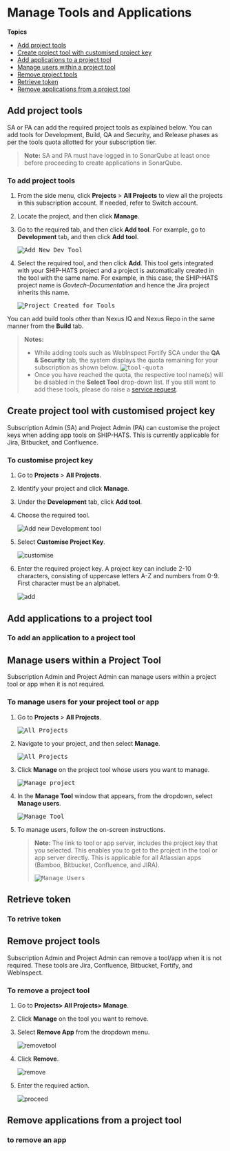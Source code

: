 # Manage Tools and Applications

**Topics**
- [Add project tools](#add-project-tools)
- [Create project tool with customised project key](#create-project-tool-with-customised-project-key)
- [Add applications to a project tool](#add-applications-to-a-project-tool)
- [Manage users within a project tool](#manage-users-within-a-project-tool)
- [Remove project tools](#remove-project-tools)
- [Retrieve token](#retrieve-token)
- [Remove applications from a project tool](#remove-applications-from-a-project-tool)

## Add project tools

SA or PA can add the required project tools as explained below. You can add tools for Development, Build, QA and Security, and Release phases as per the tools quota allotted for your subscription tier. 

>**Note:** SA and PA must have logged in to SonarQube at least once before proceeding to create applications in SonarQube.

### To add project tools

1. From the side menu, click **Projects** > **All Projects** to view all the projects in this subscription account. If needed, refer to Switch account.
2. Locate the project, and then click **Manage**.

3. Go to the required tab, and then click **Add tool**. For example, go to **Development** tab, and then click **Add tool**.

    <kbd>![Add New Dev Tool](add-new-development-tool.png ':size=100%')</kbd>

5. Select the required tool, and then click **Add**. This tool gets integrated with your SHIP-HATS project and a project is automatically created in the tool with the same name. For example, in this case, the SHIP-HATS project name is _Govtech-Documentation_ and hence the Jira project inherits this name.

    <kbd>![Project Created for Tools](project-created-for-tools.png ':size=100%')</kbd>

You can add build tools other than Nexus IQ and Nexus Repo in the same manner from the **Build** tab.

>**Notes:**
>- While adding tools such as WebInspect Fortify SCA under the **QA &amp; Security** tab, the system displays the quota remaining for your subscription as shown below.
><kbd>![tool-quota](tool-quota.png ':size=100%')</kbd>
>- Once you have reached the quota, the respective tool name(s) will be disabled in the **Select Tool** drop-down list. If you still want to add these tools, please do raise a [service request](https://jira.ship.gov.sg/servicedesk/customer/portal/11/).


## Create project tool with customised project key
Subscription Admin (SA) and Project Admin (PA) can customise the project keys when adding app tools on SHIP-HATS. This is currently applicable for Jira, Bitbucket, and Confluence.  

### To customise project key 

1. Go to **Projects** > **All Projects**.
1. Identify your project and click **Manage**. 
2. Under the **Development** tab, click **Add tool**.
3. Choose the required tool.

    ![Add new Development tool](add-new-dev-tool.png)

4.  Select **Customise Project Key**.

    ![customise](customise.png)

5. Enter the required project key. A project key can include 2-10 characters, consisting of uppercase letters A-Z and numbers from 0-9. First character must be an alphabet. 

    ![add](addnewkey.png)

## Add applications to a project tool

### To add an application to a project tool



## Manage users within a Project Tool

Subscription Admin and Project Admin can manage users within a project tool or app when it is not required. 

### To manage users for your project tool or app

1. Go to **Projects** > **All Projects**.

    <kbd>![All Projects](portal-projects-all-projects.png)</kbd>

1. Navigate to your project, and then select **Manage**.

    <kbd>![All Projects](portal-projects-manage.png  ':size=60%')</kbd>

1. Click **Manage** on the project tool whose users you want to manage. 

    <kbd>![Manage project](portal-projects-manage-app.png)</kbd>

1. In the **Manage Tool** window that appears, from the dropdown, select **Manage users**. 

    <kbd>![Manage Tool](portal-projects-manage-tool.png  ':size=60%')</kbd>

1. To manage users, follow the on-screen instructions. 

    >**Note:** The link to tool or app server, includes the project key that you selected. This enables you to get to the project in the tool or app server directly. This is applicable for all Atlassian apps (Bamboo, Bitbucket, Confluence, and JIRA).  
    >
    ><kbd>![Manage Users](portal-projects-manage-users.png  ':size=60%')</kbd>

## Retrieve token 

### To retrive token


## Remove project tools
Subscription Admin and Project Admin can remove a tool/app when it is not required. These tools are Jira, Confluence, Bitbucket, Fortify, and WebInspect. 

### To remove a project tool

1. Go to **Projects> All Projects> Manage**.
2. Click **Manage** on the tool you want to remove. 
3. Select **Remove App** from the dropdown menu. 

    ![removetool](removetool.png)

4. Click **Remove**.

    ![remove](confirmremove.png)

5. Enter the required action. 

    ![proceed](proceed.png)






## Remove applications from a project tool

### to remove an app
